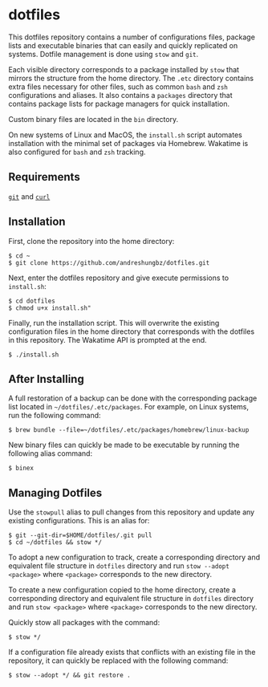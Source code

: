 # dotfiles

This dotfiles repository contains a number of configurations files, package lists and executable binaries that can easily and quickly replicated on systems. Dotfile management is done using `stow` and `git`.

Each visible directory corresponds to a package installed by `stow` that mirrors the structure from the home directory. The `.etc` directory contains extra files necessary for other files, such as common `bash` and `zsh` configurations and aliases. It also contains a `packages` directory that contains package lists for package managers for quick installation.

Custom binary files are located in the `bin` directory.

On new systems of Linux and MacOS, the `install.sh` script automates installation with the minimal set of packages via Homebrew. Wakatime is also configured for `bash` and `zsh` tracking.

## Requirements

[`git`](https://git-scm.com/) and [`curl`](https://curl.se/docs/manpage.html)

## Installation

First, clone the repository into the home directory:

```
$ cd ~
$ git clone https://github.com/andreshungbz/dotfiles.git
```

Next, enter the dotfiles repository and give execute permissions to `install.sh`:

```
$ cd dotfiles
$ chmod u+x install.sh"
```

Finally, run the installation script. This will overwrite the existing configuration files in the home directory that corresponds with the dotfiles in this repository. The Wakatime API is prompted at the end.

```
$ ./install.sh
```

## After Installing

A full restoration of a backup can be done with the corresponding package list located in `~/dotfiles/.etc/packages`. For example, on Linux systems, run the following command:

```
$ brew bundle --file=~/dotfiles/.etc/packages/homebrew/linux-backup
```

New binary files can quickly be made to be executable by running the following alias command:

```
$ binex
```

## Managing Dotfiles

Use the `stowpull` alias to pull changes from this repository and update any existing configurations. This is an alias for:

```
$ git --git-dir=$HOME/dotfiles/.git pull
$ cd ~/dotfiles && stow */
```

To adopt a new configuration to track, create a corresponding directory and equivalent file structure in `dotfiles` directory and run `stow --adopt <package>` where `<package>` corresponds to the new directory.

To create a new configuration copied to the home directory, create a corresponding directory and equivalent file structure in `dotfiles` directory and run `stow <package>` where `<package>` corresponds to the new directory.

Quickly stow all packages with the command:

```
$ stow */
```

If a configuration file already exists that conflicts with an existing file in the repository, it can quickly be replaced with the following command:

```
$ stow --adopt */ && git restore .
```
